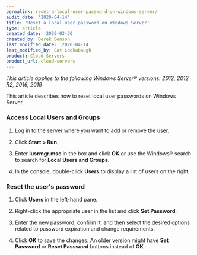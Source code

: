 ```yaml
---
permalink: reset-a-local-user-password-on-windows-server/
audit_date: '2020-04-14'
title: 'Reset a local user password on Windows Server'
type: article
created_date: '2020-03-30'
created_by: Derek Benson
last_modified_date: '2020-04-14'
last_modified_by: Cat Lookabaugh
product: Cloud Servers
product_url: cloud-servers
---
```


*This article applies to the following Windows Server&reg; versions: 2012, 2012 R2, 2016, 2019*

This article describes how to reset local user passwords on Windows Server.

### Access Local Users and Groups

1. Log in to the server where you want to add or remove the user.

2. Click **Start > Run**.

3. Enter **lusrmgr.msc** in the box and click **OK** or use the Windows&reg; search to search for **Local Users and Groups**.

4. In the console, double-click **Users** to display a list of users on the right.

### Reset the user's password

1. Click **Users** in the left-hand pane.

2. Right-click the appropriate user in the list and click **Set Password**.

3. Enter the new password, confirm it, and then select the desired options related to password expiration and change requirements.

4. Click **OK** to save the changes. An older version might have **Set Password** or **Reset Password** buttons instead of **OK**.
